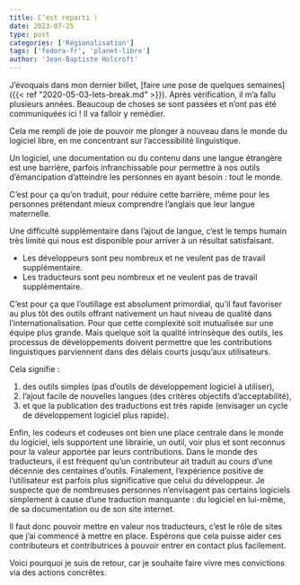 ```yaml
---
title: C’est reparti !
date: 2023-07-25
type: post
categories: ['Régionalisation']
tags: ['fedora-fr', 'planet-libre']
author: 'Jean-Baptiste Holcroft'
---
```


J’évoquais dans mon dernier billet, [faire une pose de quelques semaines]({{< ref "2020-05-03-lets-break.md" >}}). Après vérification, il m’a fallu plusieurs années. Beaucoup de choses se sont passées et n’ont pas été communiquées ici ! Il va falloir y remédier.

Cela me rempli de joie de pouvoir me plonger à nouveau dans le monde du logiciel libre, en me concentrant sur l’accessibilité linguistique.

Un logiciel, une documentation ou du contenu dans une langue étrangère est une barrière, parfois infranchissable pour permettre à nos outils d’émancipation d’atteindre les personnes en ayant besoin : tout le monde.

C’est pour ça qu’on traduit, pour réduire cette barrière, même pour les personnes prétendant mieux comprendre l’anglais que leur langue maternelle.

Une difficulté supplémentaire dans l’ajout de langue, c’est le temps humain très limité qui nous est disponible pour arriver à un résultat satisfaisant.

* Les développeurs sont peu nombreux et ne veulent pas de travail supplémentaire.
* Les traducteurs sont peu nombreux et ne veulent pas de travail supplémentaire.

C’est pour ça que l’outillage est absolument primordial, qu’il faut favoriser au plus tôt des outils offrant nativement un haut niveau de qualité dans l’internationalisation. Pour que cette complexité soit mutualisée sur une équipe plus grande.
Mais quelque soit la qualité intrinsèque des outils, les processus de développements doivent permettre que les contributions linguistiques parviennent dans des délais courts jusqu’aux utilisateurs.

Cela signifie :

1. des outils simples (pas d’outils de développement logiciel à utiliser),
2. l’ajout facile de nouvelles langues (des critères objectifs d’acceptabilité),
3. et que la publication des traductions est très rapide (envisager un cycle de développement logiciel plus rapide).

Enfin, les codeurs et codeuses ont bien une place centrale dans le monde du logiciel, iels supportent une librairie, un outil, voir plus et sont reconnus pour la valeur apportée par leurs contributions.
Dans le monde des traducteurs, il est fréquent qu’un contributeur ait traduit au cours d’une décennie des centaines d’outils. Finalement, l’expérience positive de l’utilisateur est parfois plus significative que celui du développeur.
Je suspecte que de nombreuses personnes n’envisagent pas certains logiciels simplement à cause d’une traduction manquante : du logiciel en lui-même, de sa documentation ou de son site internet.

Il faut donc pouvoir mettre en valeur nos traducteurs, c’est le rôle de sites que j’ai commencé à mettre en place.
Espérons que cela puisse aider ces contributeurs et contributrices à pouvoir entrer en contact plus facilement.

Voici pourquoi je suis de retour, car je souhaite faire vivre mes convictions via des actions concrêtes.
